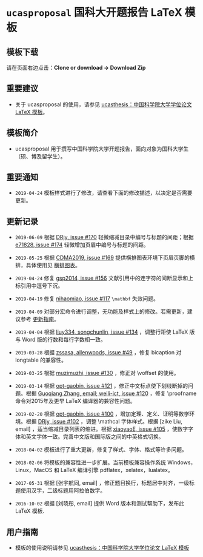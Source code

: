 # `ucasproposal` 国科大开题报告 LaTeX 模板

## 模板下载

请在页面右边点击：**Clone or download -> Download Zip**

## 重要建议

* 关于 ucasproposal 的使用，请参见 [ucasthesis：中国科学院大学学位论文 LaTeX 模板](https://github.com/mohuangrui/ucasthesis)。

## 模板简介
 
* ucasproposal 用于撰写中国科学院大学开题报告，面向对象为国科大学生（硕、博及留学生）。

## 重要通知

* `2019-04-24` 模板样式进行了修改，请查看下面的修改描述，以决定是否需要更新。

## 更新记录

* `2019-06-09` 根据 [DRjy, issue #170](https://github.com/mohuangrui/ucasthesis/issues/170) 轻微缩减目录中编号与标题的间距；根据 [e71828, issue #174](https://github.com/mohuangrui/ucasthesis/issues/174) 轻微增加页眉中编号与标题的间距。

* `2019-05-25` 根据 [CDMA2019, issue #169](https://github.com/mohuangrui/ucasthesis/issues/169) 提供横排图表环境下页眉页脚的横排，具体使用见 [横排图表](https://github.com/mohuangrui/ucasthesis/wiki/横排图表)。

* `2019-04-24` 修复 [gsp2014, issue #156](https://github.com/mohuangrui/ucasthesis/issues/156) 文献引用中的连字符的间断显示和上标引用中逗号下沉。

* `2019-04-19` 修复 [nihaomiao, issue #117](https://github.com/mohuangrui/ucasthesis/issues/117) `\mathbf` 失效问题。

* `2019-04-09` 对部分宏命令进行调整，无功能及样式上的修改。若需更新，建议参考 [更新指南](https://github.com/mohuangrui/ucasthesis/wiki/更新指南)。

* `2019-04-04` 根据 [liuy334, songchunlin, issue #134](https://github.com/mohuangrui/ucasthesis/issues/134) ，调整行距使 LaTeX 版与 Word 版的行数和每行字数相一致。

* `2019-03-28` 根据 [zssasa, allenwoods, issue #49](https://github.com/mohuangrui/ucasthesis/issues/49) ，修复 bicaption 对 longtable 的兼容性。

* `2019-03-25` 根据 [muzimuzhi, issue #130](https://github.com/mohuangrui/ucasthesis/issues/130) ，修正对 \voffset 的使用。

* `2019-03-14` 根据 [opt-gaobin, issue #121](https://github.com/mohuangrui/ucasthesis/issues/121) ，修正中文标点使下划线断掉的问题。根据 [Guoqiang Zhang, email; weili-ict, issue #120](https://github.com/mohuangrui/ucasthesis/issues/120) ，修复 \proofname 命令对2015年及更早 LaTeX 编译器的兼容性问题。

* `2019-02-20` 根据 [opt-gaobin, issue #100](https://github.com/mohuangrui/ucasthesis/issues/100) ，增加定理、定义、证明等数学环境。根据 [DRjy, issue #102](https://github.com/mohuangrui/ucasthesis/issues/102) ，调整 \mathcal 字体样式。根据 [zike Liu, email] ，适当缩减目录列表的缩进。根据 [xiaoyaoE, issue #105](https://github.com/mohuangrui/ucasthesis/issues/105) ，使数字字体和英文字体一致。完善中文版和国际版之间的中英格式切换。

* `2018-04-02` 模板进行了重大更新，修复了样式、字体、格式等许多问题。

* `2018-02-06` 将模板的兼容性进一步扩展。当前模板兼容操作系统 Windows，Linux，MacOS 和 LaTeX 编译引擎 pdflatex，xelatex，lualatex。

* `2017-05-31` 根据 [张宇航同, email] ，修正题目换行，标题居中对齐，一级标题使用汉字，二级标题用阿拉伯数字。

* `2016-10-02` 根据 [刘晓彤, email] 提供 Word 版本和测试帮助下，发布此 LaTeX 模板.

## 用户指南

* 模板的使用说明请参见 [ucasthesis：中国科学院大学学位论文 LaTeX 模板](https://github.com/mohuangrui/ucasthesis)
